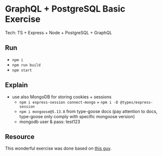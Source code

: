 # GraphQL + PostgreSQL Basic Exercise

Tech: TS + Express + Node + PostgreSQL + GraphQL

## Run

- `npm i`
- `npm run build`
- `npm start`

## Explain

- use also MongoDB for storing cookies + sessions
  - `npm i express-session connect-mongo` + `npm i -D @types/express-session`
  - `npm i mongoose@5.13.8` from type-goose docs (pay attention to docs, type-goose only comply with specific mongoose version)
  - mongodb user & pass: test123

## Resource

This wonderful exercise was done based on [this guy](https://www.youtube.com/watch?v=1UMNUbtzQXk).
